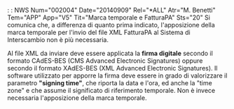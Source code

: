  :  : NWS Num="002004" Date="20140909" Rel="*ALL" Atr="M. Benetti" Tem="APP" App="V5" Tit="Marca temporale e FatturaPA" Sts="20"
Si comunica che, a differenza di quanto prima indicato, l'apposizione della marca temporale per l'invio del file XML FatturaPA al Sistema di Interscambio non è più necessaria.

Al file XML da inviare deve essere applicata la **firma digitale** secondo il formato CAdES-BES (CMS Advanced Electronic Signatures) oppure secondo il formato XAdES-BES (XML Advanced Electronic Signatures).
Il software utilizzato per apporre la firma deve essere in grado di valorizzare il parametro **"signing time"**, che riporta la data e l'ora, ed anche la "time zone" e che assume il significato di riferimento temporale.
Non è invece necessaria l'apposizione della marca temporale.
